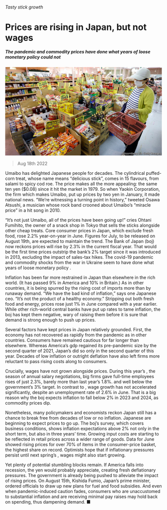 ###### Tasty stick growth

# Prices are rising in Japan, but not wages 

##### The pandemic and commodity prices have done what years of loose monetary policy could not 

![image](images/20220820_ASP504.jpg) 

> Aug 18th 2022 

Umaibo has delighted Japanese people for decades. The cylindrical puffed-corn treat, whose name means “delicious stick”, comes in 15 flavours, from salami to spicy cod roe. The price makes all the more appealing: the same ten yen ($0.08) since it hit the market in 1979. So when Yaokin Corporation, the firm which makes Umaibo, put up prices by two yen in January, it made national news. “We’re witnessing a turning point in history,” tweeted Osawa Atsushi, a musician whose rock band crooned about Umaibo’s “miracle price” in a hit song in 2010.

“It’s not just Umaibo, all of the prices have been going up!” cries Ohtani Fumihito, the owner of a snack shop in Tokyo that sells the sticks alongside other cheap treats. Core consumer prices in Japan, which exclude fresh food, rose 2.2% year-on-year in June. Figures for July, to be released on August 19th, are expected to maintain the trend. The Bank of Japan (boj) now reckons prices will rise by 2.3% in the current fiscal year. That would be the first time prices outstrip the bank’s 2% target since it was introduced in 2013, excluding the impact of sales-tax hikes. The covid-19 pandemic and commodity shocks from the war in Ukraine seem to have done what years of loose monetary policy .

Inflation has been far more restrained in Japan than elsewhere in the rich world. (It has passed 9% in America and 10% in Britain.) As in other countries, it is being spurred by the rising cost of imports more than by runaway demand. “We have the bad kind of inflation,” says one Japanese ceo. “It’s not the product of a healthy economy.” Stripping out both fresh food and energy, prices rose just 1% in June compared with a year earlier. While other rich-world central banks have put up rates to tame inflation, the boj has kept them negative, wary of raising them before it is sure that demand is strong enough to push up prices.

Several factors have kept prices in Japan relatively grounded. First, the economy has not recovered as rapidly from the pandemic as in other countries. Consumers have remained cautious for far longer than elsewhere. Whereas America’s gdp regained its pre-pandemic size by the second quarter of 2021, Japan’s did so only in the second quarter of this year. Decades of low inflation or outright deflation have also left firms more reluctant to pass rising costs along to consumers. 

Crucially, wages have not grown alongside prices. During this year’s , the season of annual salary negotiations, big firms gave full-time employees rises of just 2.3%, barely more than last year’s 1.8%. and well below the government’s 3% target. In contrast to , wage growth has not accelerated significantly, despite an unemployment rate of 2.6% in June. That is a big reason why the boj expects inflation to fall below 2% in 2023 and 2024, as commodity prices dip.

Nonetheless, many policymakers and economists reckon Japan still has a chance to break free from decades of low or no inflation. Japanese are beginning to expect prices to go up. The boj’s  survey, which covers business conditions, shows inflation expectations above 2% not only in the short term, but also in three years’ time. Growing input costs are starting to be reflected in retail prices across a wider range of goods. Data for June showed rising prices for over 70% of items in the consumer-price basket, the highest share on record. Optimists hope that if inflationary pressures persist until next spring’s , wages might also start growing.

Yet plenty of potential stumbling blocks remain. If America falls into recession, the yen would probably appreciate, creating fresh deflationary pressures. The government is already being pushed to alleviate the impact of rising prices. On August 15th, Kishida Fumio, Japan’s prime minister, ordered officials to draw up new plans for fuel and food subsidies. And even when pandemic-induced caution fades, consumers who are unaccustomed to substantial inflation and are receiving minimal pay raises may hold back on spending, thus dampening demand. ■

